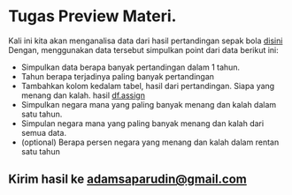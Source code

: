 # Tugas Preview Materi.

Kali ini kita akan menganalisa data dari hasil pertandingan sepak bola [disini](https://www.kaggle.com/martj42/international-football-results-from-1872-to-2017)
Dengan, menggunakan data tersebut simpulkan point dari data berikut ini:

* Simpulkan data berapa banyak pertandingan dalam 1 tahun.
* Tahun berapa terjadinya paling banyak pertandingan
* Tambahkan kolom kedalam tabel, hasil dari pertandingan. Siapa yang menang dan kalah. hasil [df.assign](http://pandas.pydata.org/pandas-docs/stable/dsintro.html#assigning-new-columns-in-method-chains)
* Simpulkan negara mana yang paling banyak menang dan kalah dalam satu tahun.
* Simpulan negara mana yang paling banyak menang dan kalah dari semua data.
* (optional) Berapa persen negara yang menang dan kalah dalam rentan satu tahun

## Kirim hasil ke adamsaparudin@gmail.com
